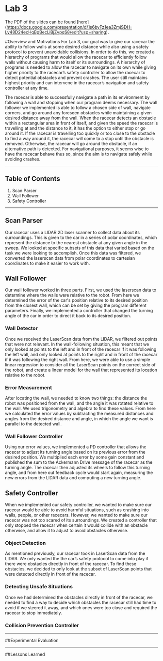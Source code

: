 # Lab 3
The PDF of the slides can be found [here] (https://docs.google.com/presentation/d/1s6byFz1ea3ZmjSDH-Ly48D24ecHqBpBecLiBjZvpqS8/edit?usp=sharing).

#Overview and Motivations
For Lab 3, our goal was to give our racecar the ability to follow walls at some desired distance while also using a safety protocol to prevent unavoidable collisions. In order to do this, we created a hierarchy of programs that would allow the racecar to efficiently follow walls without causing harm to itself or its surroundings. A hierarchy of programs is needed to allow the racecar to navigate on its own while giving higher priority to the racecar’s safety controller to allow the racecar to detect potential obstacles and prevent crashes. The user still maintains highest priority and can intervene in the racecar’s navigation and safety controller at any time. 

The racecar is able to successfully navigate a path in its environment by following a wall and stopping when our program deems necessary. The wall follower we implemented is able to follow a chosen side of wall, navigate corners, and go around any foreseen obstacles while maintaining a given desired distance away from the wall. When the racecar detects an obstacle within a rectangular area in front of itself, and given the speed the racecar is travelling at and the distance to it, it has the option to either stop or go around it. If the racecar is travelling too quickly or too close to the obstacle to find a way around it, the racecar will come to a stop until the obstacle is removed. Otherwise, the racecar will go around the obstacle, if an alternative path is detected. For navigational purposes, it seems wise to have the racecar behave thus so, since the aim is to navigate safely while avoiding crashes.

***

## Table of Contents
1. Scan Parser
2. Wall Follower
3. Safety Controller

***

## Scan Parser
Our racecar uses a LIDAR 2D laser scanner to collect data about its surroundings. This is given to the car in a series of polar coordinates, which represent the distance to the nearest obstacle at any given angle in the sweep. We looked at specific subsets of this data that varied based on the task we were looking to accomplish. Once this data was filtered, we converted the laserscan data from polar coordinates to cartesian coordinates to make it easier to work with.

## Wall Follower
Our wall follower worked in three parts. First, we used the laserscan data to determine where the walls were relative to the robot. From here we determined the error of the car's position relative to its desired position from the closest wall, which can be set by giving the program different parameters. Finally, we implemented a controller that changed the turning angle of the car in order to direct it back to its desired position.

### Wall Detector
Once we received the LaserScan data from the LIDAR, we filtered out points that were not relevant. In the wall-following situation, this meant that we only looked at points to the left and in front of the racecar if it was following the left wall, and only looked at points to the right and in front of the racecar if it was following the right wall. From here, we were able to use a simple linear regression to consider all the LaserScan points on the correct side of the robot, and create a linear model for the wall that represented its location relative to the robot.

### Error Measurement
After locating the wall, we needed to know two things: the distance the robot was positioned from the wall, and the angle it was rotated relative to the wall. We used trigonometry and algebra to find these values. From here we calculated the error values by subtracting the measured distances and angles from the desired distance and angle, in which the angle we want is parallel to the detected wall.

### Wall Follower Controller
Using our error values, we implemented a PD controller that allows the racecar to adjust its turning angle based on its previous error from the desired position. We multiplied each error by some gain constant and published the sum to the Ackermann Drive message of the racecar as the turning angle. The racecar then adjusted its wheels to follow this turning angle, and from here out feedback cycle would start again, measuring the new errors from the LIDAR data and computing a new turning angle. 

## Safety Controller
When we implemented our safety controller, we wanted to make sure our racecar would be able to avoid harmful situations, such as crashing into walls, people, or other racecars. However, we wanted to make sure our racecar was not too scared of its surroundings. We created a controller that only stopped the racecar when certain it would collide with an obstacle otherwise, and allow it to adjust to avoid obstacles otherwise.

### Object Detection
As mentioned previously, our racecar took in LaserScan data from the LIDAR. We only wanted the the car’s safety protocol to come into play if there were obstacles directly in front of the racecar. To find these obstacles, we decided to only look at the subset of LaserScan points that were detected directly in front of the racecar.

### Detecting Unsafe Situations
Once we had determined the obstacles directly in front of the racecar, we needed to find a way to decide which obstacles the racecar still had time to avoid if we steered it away, and which ones were too close and required the racecar to stop immediately. 

### Collision Prevention Controller

***

##Experimental Evaluation
***

##Lessons Learned
